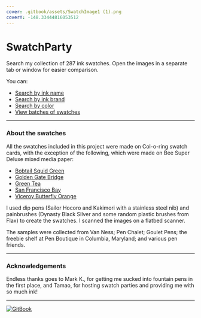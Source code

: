 ```yaml
---
cover: .gitbook/assets/SwatchImage1 (1).png
coverY: -148.33444816053512
---
```


# SwatchParty

Search my collection of 287 ink swatches. Open the images in a separate tab or window for easier comparison.

You can:

* [Search by ink name](SearchByInkName.md)
* [Search by ink brand](SearchByInkBrand.md)
* [Search by color](SearchByColorCategory.md)
* [View batches of swatches](SwatchPages/)

***

### About the swatches

All the swatches included in this project were made on Col-o-ring swatch cards, with the exception of the following, which were made on Bee Super Deluxe mixed media paper:

* [Bobtail Squid Green](SearchSwatches/133.png)
* [Golden Gate Bridge](SearchSwatches/55.png)
* [Green Tea](SearchSwatches/132.png)
* [San Francisco Bay](SearchSwatches/167.png)
* [Viceroy Butterfly Orange](SearchSwatches/64.png)

I used dip pens (Sailor Hocoro and Kakimori with a stainless steel nib) and painbrushes (Dynasty Black Silver and some random plastic brushes from Flax) to create the swatches. I scanned the images on a flatbed scanner.

The samples were collected from Van Ness; Pen Chalet; Goulet Pens; the freebie shelf at Pen Boutique in Columbia, Maryland; and various pen friends.

***

### Acknowledgements

Endless thanks goes to Mark K., for getting me sucked into fountain pens in the first place, and Tamao, for hosting swatch parties and providing me with so much ink!

***

[![GitBook](https://img.shields.io/static/v1?message=Documented%20on%20GitBook\&logo=gitbook\&logoColor=ffffff\&label=%20\&labelColor=5c5c5c\&color=3F89A1)](https://www.gitbook.com/preview?utm_source=gitbook_readme_badge\&utm_medium=organic\&utm_campaign=preview_documentation\&utm_content=link)
